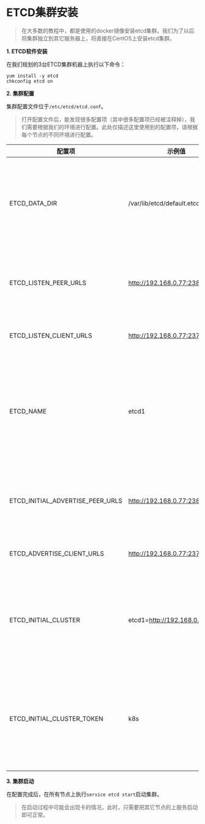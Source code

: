 # ETCD集群安装

> 在大多数的教程中，都是使用的docker镜像安装etcd集群。我们为了以后将集群独立到其它服务器上，将直接在CentOS上安装etcd集群。

**1\. ETCD软件安装**

在我们规划的3台ETCD集群机器上执行以下命令：
```
yum install -y etcd
chkconfig etcd on
```

**2\. 集群配置**

集群配置文件位于```/etc/etcd/etcd.conf```。

> 打开配置文件后，能发现很多配置项（其中很多配置项已经被注释掉），我们需要根据我们的环境进行配置。此处仅描述这里使用到的配置项，请根据每个节点的不同环境进行配置。

|配置项|示例值|备注|
|---|---|---|
|ETCD_DATA_DIR|/var/lib/etcd/default.etcd|ETCD数据的存储目录，此处使用的默认值。|
|ETCD_LISTEN_PEER_URLS|http://192.168.0.77:2380|伙伴（集群节点）通信地址。|
|ETCD_LISTEN_CLIENT_URLS|http://192.168.0.77:2379|客户端连接地址。|
|ETCD_NAME|etcd1|节点名称，请注意每一台机器的节点名不要重复。|
|ETCD_INITIAL_ADVERTISE_PEER_URLS|http://192.168.0.77:2380|集群初始化时的伙伴通信地址。|
|ETCD_ADVERTISE_CLIENT_URLS|http://192.168.0.77:2379|客户端连接地址。|
|ETCD_INITIAL_CLUSTER|etcd1=http://192.168.0.77:2380|集群成员，多个成员间用英文逗号(```,```)分隔。|
|ETCD_INITIAL_CLUSTER_TOKEN|k8s|如果在你的网络内有多个集群，请设置不同的值。|

**3\. 集群启动**

在配置完成后，在所有节点上执行```service etcd start```启动集群。

> 在启动过程中可能会出现卡的情况，此时，只需要把其它节点的上服务启动即可正常。
